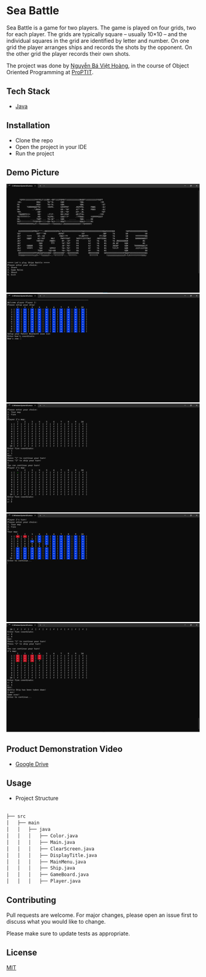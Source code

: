 # Sea Battle

Sea Battle is a game for two players. The game is played on four grids, two for each player. The grids are typically square – usually 10×10 – and the individual squares in the grid are identified by letter and number. On one grid the player arranges ships and records the shots by the opponent. On the other grid the player records their own shots.

The project was done by [Nguyễn Bá Việt Hoàng](https://github.com/littlepsyduck), in the course of Object Oriented Programming at [ProPTIT](https://proptit.com/).

## Tech Stack

- [Java](https://www.java.com/en/) 


## Installation

- Clone the repo
- Open the project in your IDE
- Run the project

## Demo Picture

![Alt text](intro.png)
![Alt text](gameplay1.png)
![Alt text](gameplay2.png)
![Alt text](gameplay3.png)
![Alt text](gameplay4.png)

## Product Demonstration Video
- [Google Drive](https://drive.google.com/file/d/1V1mOcDw84ZXwo9D1dme3hvAqmXqPCzq8/view?usp=sharing) 

## Usage

- Project Structure

```bash

├── src
│   ├── main
│   │   ├── java
│   │   │   ├── Color.java
│   │   │   ├── Main.java
│   │   │   ├── ClearScreen.java
│   │   │   ├── DisplayTitle.java
│   │   │   ├── MainMenu.java
│   │   │   ├── Ship.java
│   │   │   ├── GameBoard.java
│   │   │   ├── Player.java

```
## Contributing

Pull requests are welcome. For major changes, please open an issue first
to discuss what you would like to change.

Please make sure to update tests as appropriate.

## License

[MIT](https://choosealicense.com/licenses/mit/)